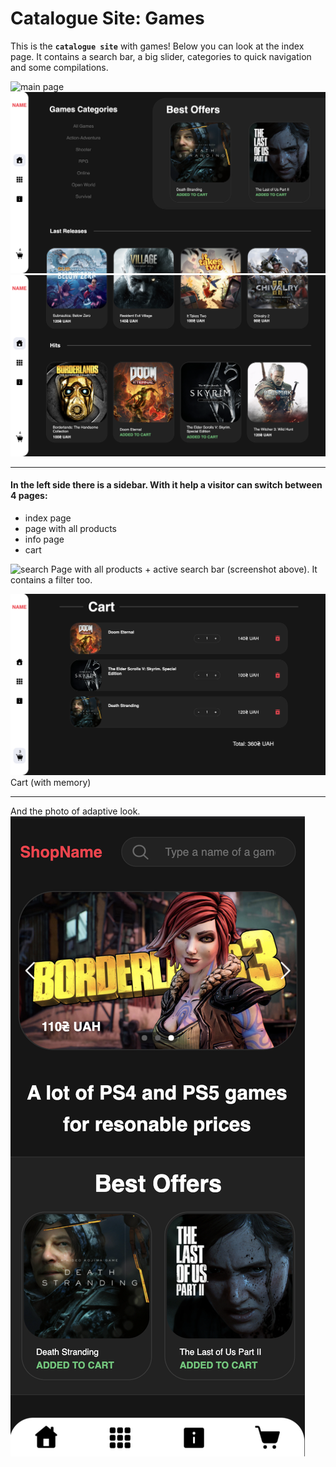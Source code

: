 # Catalogue Site: Games

This is the **`catalogue site`** with games! Below you can look at the index page. 
It contains a search bar, a big slider, categories to quick navigation and some compilations.

![main page](README_extra/mainPage_1.png "main page")
![main page](README_extra/mainPage_2.png "main page")
![main page](README_extra/mainPage_3.png "main page")

-------
#### In the left side there is a sidebar. With it help a visitor can switch between 4 pages:
- index page
- page with all products
- info page
- cart


![search](README_extra/search.png "search")
Page with all products + active search bar (screenshot above). It contains a filter too.

![cart](README_extra/cart.png "cart")
Cart (with memory)

------

And the photo of adaptive look.
![adaptive look](README_extra/adaptive.png "adaptive look")